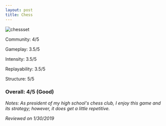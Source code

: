 ```yaml
---
layout: post
title: Chess
---
```


![chessset](https://user-images.githubusercontent.com/47118509/52243006-38cd7700-288d-11e9-8c42-58fcf77bdf06.jpg)

Community: 4/5

Gameplay: 3.5/5

Intensity: 3.5/5

Replayability: 3.5/5

Structure: 5/5

### Overall: 4/5 (Good)

*Notes: As president of my high school's chess club, I enjoy this game and its strategy; however, it does get a little repetitive.*

*Reviewed on 1/30/2019*
